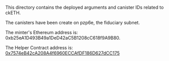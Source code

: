   

This directory contains the deployed arguments and canister IDs related to ckETH.

The canisters have been create on pzp6e, the fiduciary subnet.

The minter's Ethereum address is: 0xb25eA1D493B49a1DeD42aC5B1208cC618f9A9B80.

The Helper Contract address is: [0x7574eB42cA208A4f6960ECCAfDF186D627dCC175](https://etherscan.io/address/0x7574eB42cA208A4f6960ECCAfDF186D627dCC175)